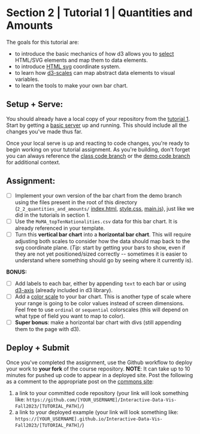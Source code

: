 # Section 2 | Tutorial 1 | Quantities and Amounts

The goals for this tutorial are:

- to introduce the basic mechanics of how d3 allows you to [select](https://github.com/d3/d3-selection) HTML/SVG elements and map them to data elements.
- to introduce [HTML svg](https://developer.mozilla.org/en-US/docs/Web/SVG/Element/svg) coordinate system.
- to learn how [d3-scales](https://github.com/d3/d3-scale) can map abstract data elements to visual variables.
- to learn the tools to make your own bar chart.

## Setup + Serve:

You should already have a local copy of your repository from the [tutorial 1](../1_1_getting_started/README.md). Start by getting a [basic server](../1_1_getting_started/3_BASIC_SERVER.md) up and running. This should include all the changes you've made thus far.

Once your local serve is up and reacting to code changes, you're ready to begin working on your tutorial assignment.
As you're building, don't forget you can always reference the [class code branch](https://github.com/InteractiveDataVis/Interactive-Data-Vis-Fall2023/tree/class/) or the [demo code branch](https://github.com/InteractiveDataVis/Interactive-Data-Vis-Fall2023/tree/demo/) for additional context.

## Assignment:

- [ ] Implement your own version of the bar chart from the demo branch using the files present in the root of this directory (`2_2_quantities_and_amounts/` [index.html](index.html), [style.css](style.css), [main.js](main.js)), just like we did in the tutorials in section 1.
- [ ] Use the `MoMA_topTenNationalities.csv` data for this bar chart. It is already referenced in your template. 
- [ ] Turn this **vertical bar chart** into a **horizontal bar chart**. This will require adjusting both scales to consider how the data should map back to the svg coordinate plane. (_Tip_: start by getting your bars to show, even if they are not yet positioned/sized correctly -- sometimes it is easier to understand where something should go by seeing where it currently is).

**BONUS:**

- [ ] Add labels to each bar, either by appending `text` to each bar or using [d3-axis](https://github.com/d3/d3-axis) (already included in d3 library).
- [ ] Add a [color scale](https://github.com/d3/d3-scale-chromatic) to your bar chart. This is another type of scale where your range is going to be color values instead of screen dimensions. Feel free to use `ordinal` or `sequential` colorscales (this will depend on what type of field you want to map to color).
- [ ] **Super bonus**: make a horizontal bar chart with divs (still appending them to the page with d3).

## Deploy + Submit

Once you've completed the assignment, use the Github workflow to deploy your work to **your fork** of the course repository. **NOTE**: It can take up to 10 minutes for pushed up code to appear in a deployed site. Post the following as a comment to the appropriate post on the [commons site](https://data73200Fall2023.commons.gc.cuny.edu/):
1. a link to your committed code repository (your link will look something like: `https://github.com/[YOUR_USERNAME]/Interactive-Data-Vis-Fall2023/[TUTORIAL_PATH]/`)
2. a link to your deployed example (your link will look something like: `https://[YOUR_USERNAME].github.io/Interactive-Data-Vis-Fall2023/[TUTORIAL_PATH]/`)

